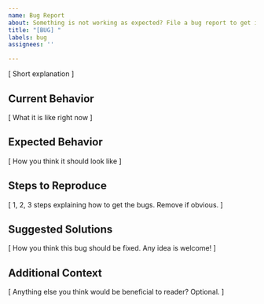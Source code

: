 ```yaml
---
name: Bug Report
about: Something is not working as expected? File a bug report to get it resolved!
title: "[BUG] "
labels: bug
assignees: ''

---
```


[ Short explanation ]

## Current Behavior 
[ What it is like right now ]

## Expected Behavior
[ How you think it should look like ]

## Steps to Reproduce
[ 1, 2, 3 steps explaining how to get the bugs. Remove if obvious. ]

## Suggested Solutions
[ How you think this bug should be fixed. Any idea is welcome! ]

## Additional Context
[ Anything else you think would be beneficial to reader? Optional. ]
